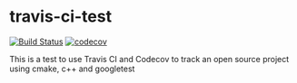 # travis-ci-test
[![Build Status](https://travis-ci.com/DingXuefeng/travis-ci-test.svg?branch=master)](https://travis-ci.com/DingXuefeng/travis-ci-test)
[![codecov](https://codecov.io/gh/DingXuefeng/travis-ci-test/branch/master/graph/badge.svg)](https://codecov.io/gh/DingXuefeng/travis-ci-test)

This is a test to use Travis CI and Codecov to track an open source project using cmake, c++ and googletest
